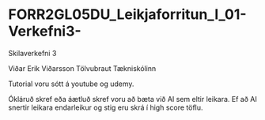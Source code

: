 # FORR2GL05DU_Leikjaforritun_I_01-Verkefni3-
Skilaverkefni 3

Viðar Erik Viðarsson
Tölvubraut
Tækniskólinn

Tutorial voru sótt á youtube og udemy.

Ókláruð skref eða áætluð skref voru að bæta við AI sem eltir leikara. Ef að AI snertir leikara endarleikur og stig eru skrá í high score töflu.
